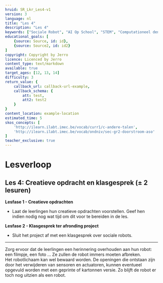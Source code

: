 ```yaml
---
hruid: SR_Lkr_Les4-v1
version: 3
language: nl
title: "Les 4"
description: "Les 4"
keywords: ["Sociale Robot", "AI Op School", "STEM", "Computationeel denken", "Grafisch programmeren"]
educational_goals: [
    {source: Source, id: id}, 
    {source: Source2, id: id2}
]
copyright: Copyright by Jerro
licence: Licenced by Jerro
content_type: text/markdown
available: true
target_ages: [12, 13, 14]
difficulty: 3
return_value: {
    callback_url: callback-url-example,
    callback_schema: {
        att: test,
        att2: test2
    }
}
content_location: example-location
estimated_time: 5
skos_concepts: [
    'http://ilearn.ilabt.imec.be/vocab/curr1/c-andere-talen', 
    'http://ilearn.ilabt.imec.be/vocab/ondniv/sec-gr2-doorstroom-aso'
]
teacher_exclusive: true
---
```


# Lesverloop
## Les 4: Creatieve opdracht en klasgesprek (± 2 lesuren)
**Lesfase 1 - Creatieve opdrachten**
* Laat de leerlingen hun creatieve opdrachten voorstellen. Geef hen indien nodig nog wat tijd om dit voor te bereiden in de les.


**Lesfase 2 - Klasgesprek ter afronding project**
* Sluit het project af met een klasgesprek over sociale robots.

***
Zorg ervoor dat de leerlingen een herinnering overhouden aan hun robot: een filmpje, een foto ... Ze zullen de robot immers moeten afbreken.  
Het robotlichaam kan wel bewaard worden. De openingen die ontstaan zijn door het verwijderen van sensoren en actuatoren, kunnen eventueel opgevuld worden met een geprinte of kartonnen versie. Zo blijft de robot er toch nog uitzien als een robot.